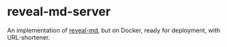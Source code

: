 # reveal-md-server

An implementation of [reveal-md](https://github.com/patarapolw/reveal-md), but on Docker, ready for deployment, with URL-shortener.
